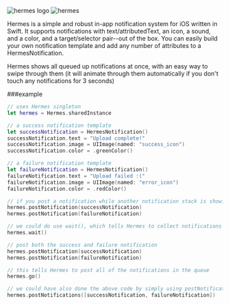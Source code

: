 ![hermes logo](http://i.imgur.com/1ZbEIuH.png)
![hermes](http://i.imgur.com/nahSRpD.png)

Hermes is a simple and robust in-app notification system for iOS written in Swift.  It supports notifications with text/attributedText, an icon, a sound, and a color, and a target/selector pair--out of the box.  You can easily build your own notification template and add any number of attributes to a HermesNotification.

Hermes shows all queued up notifications at once, with an easy way to swipe through them (it will animate through them automatically if you don't touch any notifications for 3 seconds)

###example
```swift
// uses Hermes singleton
let hermes = Hermes.sharedInstance

// a success notification template
let successNotification = HermesNotification()
successNotification.text = "Upload complete!"
successNotification.image = UIImage(named: "success_icon")
successNotification.color = .greenColor()

// a failure notification template
let failureNotification = HermesNotification()
failureNotification.text = "Upload failed :("
failureNotification.image = UIImage(named: "error_icon")
failureNotification.color = .redColor()

// if you post a notification while another notification stack is showing, it will show once the current stack is gone
hermes.postNotification(successNotification)
hermes.postNotification(failureNotification)

// we could do use wait(), which tells Hermes to collect notifications without showing them yet
hermes.wait()

// post both the success and failure notification 
hermes.postNotification(successNotification)
hermes.postNotification(failureNotification)

// this tells Hermes to post all of the notifications in the queue
hermes.go()

// we could have also done the above code by simply using postNotifications
hermes.postNotifications([successNotification, failureNotification])
```
